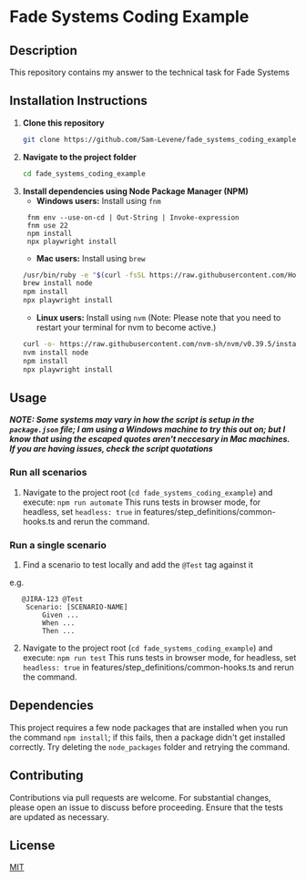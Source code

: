 # Fade Systems Coding Example

## Description  
This repository contains my answer to the technical task for Fade Systems

## Installation Instructions  

1. **Clone this repository**  
   ```sh
   git clone https://github.com/Sam-Levene/fade_systems_coding_example.git
   ```
2. **Navigate to the project folder**  
   ```sh
   cd fade_systems_coding_example
   ```
3. **Install dependencies using Node Package Manager (NPM)**  
   - **Windows users:** Install using `fnm`
   ```pwsh
    fnm env --use-on-cd | Out-String | Invoke-expression
    fnm use 22
    npm install
    npx playwright install
   ```
   - **Mac users:** Install using `brew`  
   ```sh
   /usr/bin/ruby -e "$(curl -fsSL https://raw.githubusercontent.com/Homebrew/install/master/install)"
   brew install node
   npm install
   npx playwright install
   ```
   - **Linux users:** Install using `nvm`
   (Note: Please note that you need to restart your terminal for nvm to become active.)
   ```sh
   curl -o- https://raw.githubusercontent.com/nvm-sh/nvm/v0.39.5/install.sh | bash
   nvm install node
   npm install
   npx playwright install
   ```

## Usage
***NOTE: Some systems may vary in how the script is setup in the `package.json` file; I am using a Windows machine to try this out on; but I know that using the escaped quotes aren't neccesary in Mac machines. If you are having issues, check the script quotations***

### Run all scenarios
1. Navigate to the project root (`cd fade_systems_coding_example`) and execute:
 ```npm run automate```
This runs tests in browser mode, for headless, set `headless: true` in features/step_definitions/common-hooks.ts and rerun the command.

### Run a single scenario
1. Find a scenario to test locally and add the `@Test` tag against it

e.g.
``` 
   @JIRA-123 @Test
    Scenario: [SCENARIO-NAME]
        Given ...
        When ...
        Then ...
```
2. Navigate to the project root (`cd fade_systems_coding_example`) and execute:
 ```npm run test```
 This runs tests in browser mode, for headless, set `headless: true` in features/step_definitions/common-hooks.ts and rerun the command.

## Dependencies

This project requires a few node packages that are installed when you run the command `npm install`; if this fails, then a package didn't get installed correctly. Try deleting the `node_packages` folder and retrying the command.

## Contributing

Contributions via pull requests are welcome. For substantial changes, please open an issue to discuss before proceeding. Ensure that the tests are updated as necessary.

## License

[MIT](https://choosealicense.com/licenses/mit/)